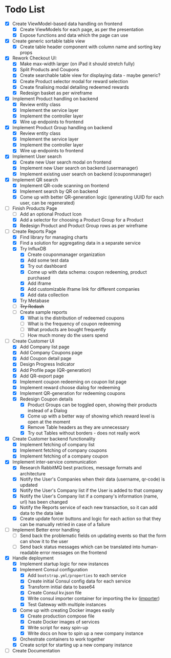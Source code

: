 # Todo List

- [x] Create ViewModel-based data handling on frontend
  - [x] Create ViewModels for each page, as per the presentation
  - [x] Expose functions and data which the page can use
- [x] Create generic sortable table view
  - [x] Create table header component with column name and sorting key props
- [x] Rework Checkout UI:
  - [x] Make max-width larger (on iPad it should stretch fully)
  - [x] Split Products and Coupons
  - [x] Create searchable table view for displaying data - maybe generic?
  - [x] Create Product selector modal for reward selection
  - [x] Create finalising modal detailing redeemed rewards
  - [x] Redesign basket as per wireframe
- [x] Implement Product handling on backend
  - [x] Review entity class
  - [x] Implement the service layer
  - [x] Implement the controller layer
  - [x] Wire up endpoints to frontend
- [x] Implement Product Group handling on backend
  - [x] Review entity class
  - [x] Implement the service layer
  - [x] Implement the controller layer
  - [x] Wire up endpoints to frontend
- [x] Implement User search
  - [x] Create new User search modal on frontend
  - [x] Implement new User search on backend (usermanager)
  - [x] Implement existing user search on backend (couponmanager)
- [x] Implement QR search
  - [x] Implement QR-code scanning on frontend
  - [x] Implement search by QR on backend
  - [x] Come up with better QR-generation logic (generating UUID for each user, can be regenerated)
- [ ] Finish Products Page
  - [ ] Add an optional Product Icon
  - [x] Add a selector for choosing a Product Group for a Product
  - [x] Redesign Product and Product Group rows as per wireframe
- [ ] Create Reports Page
  - [x] Find library for managing charts
  - [x] Find a solution for aggregating data in a separate service
  - [x] Try InfluxDB
    - [x] Create couponmanager organization
    - [x] Add some test data
    - [x] Try out dashboard
    - [x] Come up with data schema: coupon redeeming, product purchased
    - [x] Add iframe
    - [x] Add customizable iframe link for different companies
    - [x] Add data collection
  - [x] Try Metabase
  - [ ] ~~Try Redash~~
  - [ ] Create sample reports
    - [x] What is the distribution of redeemed coupons
    - [ ] What is the frequency of coupon redeeming
    - [ ] What products are bought frequently
    - [ ] How much money do the users spend
- [ ] Create Customer UI
  - [x] Add Company list page
  - [x] Add Company Coupons page
  - [x] Add Coupon detail page
  - [x] Design Progress Indicator
  - [x] Add Profile page (QR-generation)
  - [x] Add QR-export page
  - [x] Implement coupon redeeming on coupon list page
  - [x] Implement reward choose dialog for redeeming
  - [x] Implement QR-generation for redeeming coupons
  - [x] Redesign Coupon details
    - [x] Product Groups can be toggled open, showing their products instead of a Dialog
    - [x] Come up with a better way of showing which reward level is open at the moment
    - [x] Remove Table headers as they are unnecessary
    - [x] Try out Tables without borders - does not really work
- [x] Create Customer backend functionality
  - [x] Implement fetching of company list
  - [x] Implement fetching of company coupons
  - [x] Implement fetching of a company coupon
- [x] Implement inter-service communication
  - [x] Research RabbitMQ best practices, message formats and architecture
  - [x] Notify the User's Companies when their data (username, qr-code) is updated
  - [x] Notify the User's Company list if the User is added to that company
  - [x] Notify the User's Company list if a company's information (name, url) has been changed
  - [x] Notify the Reports service of each new transaction, so it can add data to the data lake
  - [x] Create update forcer buttons and logic for each action so that they can be manually retried in case of a failure
- [ ] Implement Better error handling
  - [ ] Send back the problematic fields on updating events so that the form can show it to the user
  - [ ] Send back status messages which can be translated into human-readable error messages on the frontend
- [x] Handle deployment
  - [x] Implement startup logic for new instances
  - [x] Implement Consul configuration
    - [x] Add `bootstrap.yml/properties` to each service
    - [x] Create initial Consul config data for each service
    - [x] Transform initial data to base64
    - [x] Create Consul kv.json file
    - [x] Write consul importer container for importing the kv ([importer](https://github.com/Book-Microservices-v2/chapter08d/tree/master/docker/consul))
    - [x] Test Gateway with multiple instances
  - [x] Come up with creating Docker images easily
    - [x] Create production compose file
    - [x] Create Docker images of services
    - [x] Write script for easy spin-up
    - [x] Write docs on how to spin up a new company instance
  - [x] Orchestrate containers to work together
  - [x] Create script for starting up a new company instance
- [ ] Create Documentation